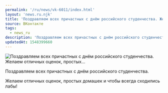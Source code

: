 ```yaml
---
permalink: '/ru/news/vk-6011/index.html'
layout: 'news.ru.njk'
title: 'Поздравляем всех причастных с днём российского студенчества. Желаем отличных оценок, простых'
source: ВКонтакте
tags:
  - news_ru
description: 'Поздравляем всех причастных с днём российского студенчества. Желаем отличных оценок, простых…'
updatedAt: 1548399660
---
```

![Поздравляем всех причастных с днём российского студенчества. Желаем отличных оценок, простых…](https://sun9-15.userapi.com/impf/c851220/v851220186/9afa5/Rfjpe4ad3oM.jpg?size=1280x853&quality=96&sign=15ea821225adb0cf40c7ba7a1fea0c74&c_uniq_tag=AQRV663mxT4Q_-rHVmCswGm0QsqMr6VN5FfB5ArxtEY&type=album)

Поздравляем всех причастных с днём российского студенчества.

Желаем отличных оценок, простых домашек и чтобы всегда сходились лабы!
